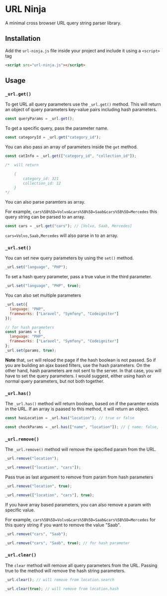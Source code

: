 # URL Ninja

A minimal cross browser URL query string parser library.

## Installation

Add the `url-ninja.js` file inside your project and include it using a `<script>` tag

```html
<script src="url-ninja.js"></script>
```

## Usage

### `_url.get()`

To get URL all query parameters use the `_url.get()` method. This will return an object of query parameters key-value pairs including hash parameters.

```js
const queryParams = _url.get();
```

To get a specific query, pass the parameter name.

```js
const categoryId = _url.get("category_id");
```

You can also pass an array of parameters inside the `get` method.

```js
const catInfo = _url.get(["category_id", "collection_id"]);

/*  will return

    {
        category_id: 321
        collection_id: 12
    }
*/
```

You can also parse paramters as array.

For example, `cars%5B%5D=Volvo&cars%5B%5D=Saab&cars%5B%5D=Mercedes` this query string can be parsed to an array.

```js
const cars = _url.get("cars"); // [Volvo, Saab, Mercedes]
```

`cars=Volvo,Saab,Mercedes` will also parse in to an array.

### `_url.set()`

You can set new query parameters by using the `set()` method.

```js
_url.set("language", "PHP");
```

To set a hash query parameter, pass a true value in the third parameter.

```js
_url.set("language", "PHP", true);
```

You can also set multiple parameters

```js
_url.set({
  language: "PHP",
  frameworks: ["Laravel", "Symfony", "Codeigniter"]
});

// for hash parameters
const params = {
  language: "PHP",
  frameworks: ["Laravel", "Symfony", "Codeigniter"]
};
_url.set(params, true);
```

**Note** that, `set` will reload the page if the hash boolean is not passed. So if you are building an ajax based filters, use the hash parameters. On the other hand, hash parameters are not sent to the server. In that case, you will have to set the query parameters. I would suggest, either using hash or normal query parameters, but not both together.

### `_url.has()`

The `_url.has()` method will return boolean, based on if the paramter exists in the URL. If an array is paased to this method, it will return an object.

```js
const hasLocation = _url.has("location"); // true or false

const checkParams = _url.has(["name", "location"]); // { name: false, location: true }
```

### `_url.remove()`

The `_url.remove()` method will remove the specified param from the URL.

```js
_url.remove("location");

_url.remove(["location", "cars"]);
```

Pass true as last argument to remove from param from hash parameters

```js
_url.remove("location", true);

_url.remove(["location", "cars"], true);
```

If you have array based parameters, you can also remove a param with specific value.

For example, `cars%5B%5D=Volvo&cars%5B%5D=Saab&cars%5B%5D=Mercedes` for this query string if you want to remove the value "Saab".

```js
_url.remove("cars", "Saab");

_url.remove("cars", "Saab", true); // for hash parameter
```

### `_url.clear()`

The `clear` method will remove all query parameters from the URL. Passing true to the method will remove the hash string parameters.

```js
_url.clear(); // will remove from location.search

_url.clear(true); // will remove from location.hash
```
